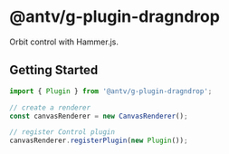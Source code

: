 # @antv/g-plugin-dragndrop

Orbit control with Hammer.js.

## Getting Started

```js
import { Plugin } from '@antv/g-plugin-dragndrop';

// create a renderer
const canvasRenderer = new CanvasRenderer();

// register Control plugin
canvasRenderer.registerPlugin(new Plugin());
```
